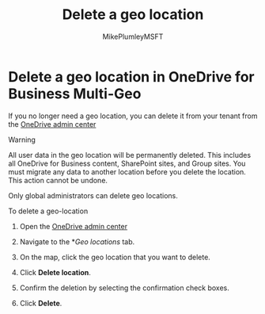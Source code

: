 ﻿---
title: "Delete a geo location"
ms.author: mikeplum
author: MikePlumleyMSFT
manager: pamgreen
ms.date: 4/3/2018
ms.audience: ITPro
ms.topic: article
ms.service: o365-solutions
localization_priority: Normal
description: "Learn how to delete a geo location in OneDrive for Business Multi-Geo."
---

# Delete a geo location in OneDrive for Business Multi-Geo

If you no longer need a geo location, you can delete it from your tenant from the [OneDrive admin center](https://admin.onedrive.com)

> [!WARNING]
> All user data in the geo location will be permanently deleted. This includes all OneDrive for Business content, SharePoint sites, and Group sites. You must migrate any data to another location before you delete the location. This action cannot be undone.

Only global administrators can delete geo locations.

To delete a geo-location

1. Open the [OneDrive admin center](https://admin.onedrive.com)

2. Navigate to the **Geo locations* tab.

3. On the map, click the geo location that you want to delete.

4. Click **Delete location**.

5. Confirm the deletion by selecting the confirmation check boxes.

6. Click **Delete**.



